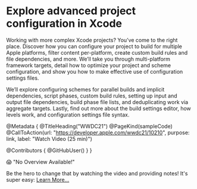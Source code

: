 # Explore advanced project configuration in Xcode

Working with more complex Xcode projects? You’ve come to the right place. Discover how you can configure your project to build for multiple Apple platforms, filter content per-platform, create custom build rules and file dependencies, and more. We’ll take you through multi-platform framework targets, detail how to optimize your project and scheme configuration, and show you how to make effective use of configuration settings files. 

We’ll explore configuring schemes for parallel builds and implicit dependencies, script phases, custom build rules, setting up input and output file dependencies, build phase file lists, and deduplicating work via aggregate targets. Lastly, find out more about the build settings editor, how levels work, and configuration settings file syntax.

@Metadata {
   @TitleHeading("WWDC21")
   @PageKind(sampleCode)
   @CallToAction(url: "https://developer.apple.com/wwdc21/10210", purpose: link, label: "Watch Video (25 min)")

   @Contributors {
      @GitHubUser(<replace this with your GitHub handle>)
   }
}

😱 "No Overview Available!"

Be the hero to change that by watching the video and providing notes! It's super easy:
 [Learn More…](https://wwdcnotes.github.io/WWDCNotes/documentation/wwdcnotes/contributing)

